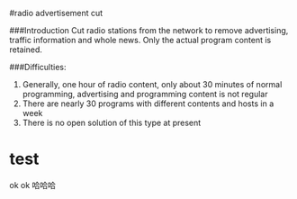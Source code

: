 #radio advertisement cut

###Introduction
Cut radio stations from the network to remove advertising, traffic information and whole news. Only the actual program content is retained.

###Difficulties:
1. Generally, one hour of radio content, only about 30 minutes of normal programming, advertising and programming content is not regular
2. There are nearly 30 programs with different contents and hosts in a week
3. There is no open solution of this type at present

# test
ok
ok
哈哈哈
